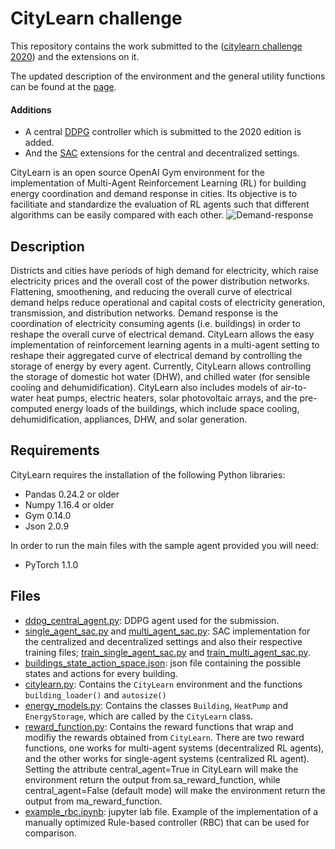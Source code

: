 # CityLearn challenge

This repository contains the work submitted to the ([citylearn challenge 2020](https://sites.google.com/view/citylearnchallenge/previous-edition-2020?authuser=0)) and the extensions on it.

The updated description of the environment and the general utility functions can be found at the [page](https://sites.google.com/view/citylearnchallenge/environment).

#### Additions
* A central [DDPG](https://arxiv.org/abs/1509.02971) controller which is submitted to the 2020 edition is added.
* And the [SAC](https://arxiv.org/abs/1801.01290) extensions for the central and decentralized settings.

CityLearn is an open source OpenAI Gym environment for the implementation of Multi-Agent Reinforcement Learning (RL) for building energy coordination and demand response in cities. Its objective is to facilitiate and standardize the evaluation of RL agents such that different algorithms can be easily compared with each other.
![Demand-response](https://github.com/intelligent-environments-lab/CityLearn/blob/master/images/dr.jpg)
## Description
Districts and cities have periods of high demand for electricity, which raise electricity prices and the overall cost of the power distribution networks. Flattening, smoothening, and reducing the overall curve of electrical demand helps reduce operational and capital costs of electricity generation, transmission, and distribution networks. Demand response is the coordination of electricity consuming agents (i.e. buildings) in order to reshape the overall curve of electrical demand.
CityLearn allows the easy implementation of reinforcement learning agents in a multi-agent setting to reshape their aggregated curve of electrical demand by controlling the storage of energy by every agent. Currently, CityLearn allows controlling the storage of domestic hot water (DHW), and chilled water (for sensible cooling and dehumidification). CityLearn also includes models of air-to-water heat pumps, electric heaters, solar photovoltaic arrays, and the pre-computed energy loads of the buildings, which include space cooling, dehumidification, appliances, DHW, and solar generation.

## Requirements
CityLearn requires the installation of the following Python libraries:
- Pandas 0.24.2 or older
- Numpy 1.16.4 or older
- Gym 0.14.0
- Json 2.0.9

In order to run the main files with the sample agent provided you will need:
- PyTorch 1.1.0


## Files
- [ddpg_central_agent.py](/ddpg_central_agent.py):  DDPG agent used for the submission.
- [single_agent_sac.py](/single_agent_sac.py) and [multi_agent_sac.py](/multi_agent_sac.py): SAC implementation for the centralized and decentralized settings and also their respective training files; [train_single_agent_sac.py](/train_single_agent_sac.py) and [train_multi_agent_sac.py](/train_multi_agent_sac.py).
- [buildings_state_action_space.json](/buildings_state_action_space.json): json file containing the possible states and actions for every building.
- [citylearn.py](/citylearn.py): Contains the ```CityLearn``` environment and the functions ```building_loader()``` and ```autosize()```
- [energy_models.py](/energy_models.py): Contains the classes ```Building```, ```HeatPump``` and ```EnergyStorage```, which are called by the ```CityLearn``` class.
- [reward_function.py](/reward_function.py): Contains the reward functions that wrap and modifiy the rewards obtained from ```CityLearn```.  There are two reward functions, one works for multi-agent systems (decentralized RL agents), and the other works for single-agent systems (centralized RL agent). Setting the attribute central_agent=True in CityLearn will make the environment return the output from sa_reward_function, while central_agent=False (default mode) will make the environment return the output from ma_reward_function.
- [example_rbc.ipynb](/example_rbc.ipynb): jupyter lab file. Example of the implementation of a manually optimized Rule-based controller (RBC) that can be used for comparison.


